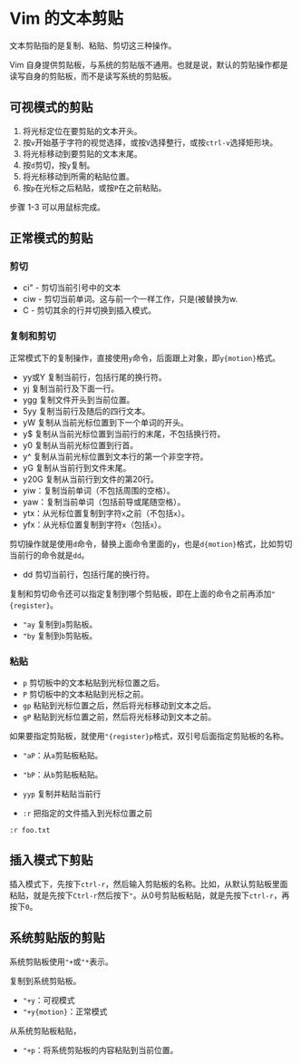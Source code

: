 # Vim 的文本剪贴

文本剪贴指的是复制、粘贴、剪切这三种操作。

Vim 自身提供剪贴板，与系统的剪贴版不通用。也就是说，默认的剪贴操作都是读写自身的剪贴板，而不是读写系统的剪贴板。

## 可视模式的剪贴

1. 将光标定位在要剪贴的文本开头。
1. 按`v`开始基于字符的视觉选择，或按`V`选择整行，或按`ctrl-v`选择矩形块。
1. 将光标移动到要剪贴的文本末尾。
1. 按`d`剪切，按`y`复制。
1. 将光标移动到所需的粘贴位置。
1. 按`p`在光标之后粘贴，或按`P`在之前粘贴。

步骤 1-3 可以用鼠标完成。

## 正常模式的剪贴

### 剪切

- ci" - 剪切当前引号中的文本
- ciw - 剪切当前单词。这与前一个一样工作，只是(被替换为w.
- C - 剪切其余的行并切换到插入模式。

### 复制和剪切

正常模式下的复制操作，直接使用`y`命令，后面跟上对象，即`y{motion}`格式。

- yy或Y 复制当前行，包括行尾的换行符。
- yj 复制当前行及下面一行。
- ygg 复制文件开头到当前位置。
- 5yy	复制当前行及随后的四行文本。
- yW	复制从当前光标位置到下一个单词的开头。
- y$	复制从当前光标位置到当前行的末尾，不包括换行符。
- y0	复制从当前光标位置到行首。
- y^	复制从当前光标位置到文本行的第一个非空字符。
- yG	复制从当前行到文件末尾。
- y20G	复制从当前行到文件的第20行。
- yiw：复制当前单词（不包括周围的空格）。
- yaw：复制当前单词（包括前导或尾随空格）。
- ytx：从光标位置复制到字符`x`之前（不包括`x`）。
- yfx：从光标位置复制到字符`x`（包括`x`）。

剪切操作就是使用`d`命令，替换上面命令里面的`y`，也是`d{motion}`格式，比如剪切当前行的命令就是`dd`。

- dd 剪切当前行，包括行尾的换行符。

复制和剪切命令还可以指定复制到哪个剪贴板，即在上面的命令之前再添加`"{register}`。

- `"ay` 复制到`a`剪贴板。
- `"by` 复制到`b`剪贴板。

### 粘贴

- `p` 剪切板中的文本粘贴到光标位置之后。
- `P` 剪切板中的文本粘贴到光标之前。
- `gp` 粘贴到光标位置之后，然后将光标移动到文本之后。 
- `gP` 粘贴到光标位置之前，然后将光标移动到文本之前。

如果要指定剪贴板，就使用`"{register}p`格式，双引号后面指定剪贴板的名称。

- `"aP`：从`a`剪贴板粘贴。
- `"bP`：从`b`剪贴板粘贴。

- `yyp` 复制并粘贴当前行
- `:r` 把指定的文件插入到光标位置之前

```
:r foo.txt
```

## 插入模式下剪贴

插入模式下，先按下`ctrl-r`，然后输入剪贴板的名称。比如，从默认剪贴板里面粘贴，就是先按下`Ctrl-r`然后按下`"`。从0号剪贴板粘贴，就是先按下`ctrl-r`，再按下`0`。

## 系统剪贴版的剪贴

系统剪贴板使用`"+`或`"*`表示。

复制到系统剪贴板。

- `"+y`：可视模式
- `"+y{motion}`：正常模式

从系统剪贴板粘贴，

- `"+p`：将系统剪贴板的内容粘贴到当前位置。